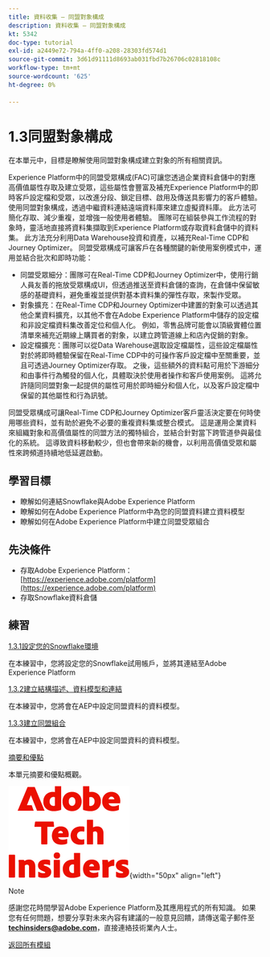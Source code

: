 ```yaml
---
title: 資料收集 — 同盟對象構成
description: 資料收集 — 同盟對象構成
kt: 5342
doc-type: tutorial
exl-id: a2449e72-794a-4ff0-a208-28303fd574d1
source-git-commit: 3d61d91111d8693ab031fbd7b26706c02818108c
workflow-type: tm+mt
source-wordcount: '625'
ht-degree: 0%

---
```


# 1.3同盟對象構成

在本單元中，目標是瞭解使用同盟對象構成建立對象的所有相關資訊。

Experience Platform中的同盟受眾構成(FAC)可讓您透過企業資料倉儲中的對應高價值屬性存取及建立受眾，這些屬性會豐富及補充Experience Platform中的即時客戶設定檔和受眾，以改進分段、鎖定目標、啟用及傳送具影響力的客戶體驗。 使用同盟對象構成，透過中繼資料連結遠端資料庫來建立虛擬資料庫。 此方法可簡化存取、減少重複，並增強一般使用者體驗。 團隊可在組裝參與工作流程的對象時，靈活地直接將資料集擷取到Experience Platform或存取資料倉儲中的資料集。 此方法充分利用Data Warehouse投資和資產，以補充Real-Time CDP和Journey Optimizer。 同盟受眾構成可讓客戶在各種關鍵的新使用案例模式中，運用並結合批次和即時功能：

- 同盟受眾細分：團隊可在Real-Time CDP和Journey Optimizer中，使用行銷人員友善的拖放受眾構成UI，但透過推送至資料倉儲的查詢，在倉儲中保留敏感的基礎資料，避免重複並提供對基本資料集的彈性存取，來製作受眾。
- 對象擴充：在Real-Time CDP和Journey Optimizer中建置的對象可以透過其他企業資料擴充，以其他不會在Adobe Experience Platform中儲存的設定檔和非設定檔資料集改善定位和個人化。 例如，零售品牌可能會以頂級實體位置清單來補充近期線上購買者的對象，以建立跨管道線上和店內促銷的對象。
- 設定檔擴充：團隊可以從Data Warehouse選取設定檔屬性，這些設定檔屬性對於將即時體驗保留在Real-Time CDP中的可操作客戶設定檔中至關重要，並且可透過Journey Optimizer存取。 之後，這些額外的資料點可用於下游細分和由事件行為觸發的個人化，具體取決於使用者操作和客戶使用案例。 這將允許隨同同盟對象一起提供的屬性可用於即時細分和個人化，以及客戶設定檔中保留的其他屬性和行為訊號。

同盟受眾構成可讓Real-Time CDP和Journey Optimizer客戶靈活決定要在何時使用哪些資料，並有助於避免不必要的重複資料集或整合模式。 這是運用企業資料來組織對象和高價值屬性的同盟方法的獨特組合，並結合針對當下跨管道參與最佳化的系統。 這導致資料移動較少，但也會帶來新的機會，以利用高價值受眾和屬性來跨頻道持續地低延遲啟動。

## 學習目標

- 瞭解如何連結Snowflake與Adobe Experience Platform
- 瞭解如何在Adobe Experience Platform中為您的同盟資料建立資料模型
- 瞭解如何在Adobe Experience Platform中建立同盟受眾組合

## 先決條件

- 存取Adobe Experience Platform： [https://experience.adobe.com/platform](https://experience.adobe.com/platform)
- 存取Snowflake資料倉儲

## 練習

[1.3.1設定您的Snowflake環境](./ex1.md)

在本練習中，您將設定您的Snowflake試用帳戶，並將其連結至Adobe Experience Platform

[1.3.2建立結構描述、資料模型和連結](./ex2.md)

在本練習中，您將會在AEP中設定同盟資料的資料模型。

[1.3.3建立同盟組合](./ex3.md)

在本練習中，您將會在AEP中設定同盟資料的資料模型。

[摘要和優點](./summary.md)

本單元摘要和優點概觀。

![技術內部人士](./../../../../assets/images/techinsiders.png){width="50px" align="left"}

>[!NOTE]
>
>感謝您花時間學習Adobe Experience Platform及其應用程式的所有知識。 如果您有任何問題，想要分享對未來內容有建議的一般意見回饋，請傳送電子郵件至&#x200B;**techinsiders@adobe.com**，直接連絡技術業內人士。

[返回所有模組](./../../../../overview.md)
